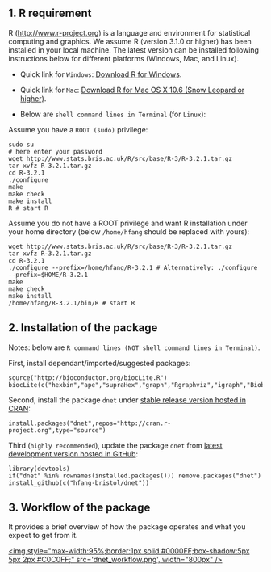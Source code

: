 ## 1. R requirement

R (http://www.r-project.org) is a language and environment for statistical computing and graphics. We assume R (version 3.1.0 or higher) has been installed in your local machine. The latest version can be installed following instructions below for different platforms (Windows, Mac, and Linux).

* Quick link for `Windows`: [Download R for Windows](http://cran.r-project.org/bin/windows/base/R-3.2.1-win.exe).
* Quick link for `Mac`: [Download R for Mac OS X 10.6 (Snow Leopard or higher)](http://cran.r-project.org/bin/macosx).

* Below are `shell command lines in Terminal` (for `Linux`):

Assume you have a `ROOT (sudo)` privilege:
    
    sudo su
    # here enter your password
    wget http://www.stats.bris.ac.uk/R/src/base/R-3/R-3.2.1.tar.gz
    tar xvfz R-3.2.1.tar.gz
    cd R-3.2.1
    ./configure
    make
    make check
    make install
    R # start R

Assume you do not have a ROOT privilege and want R installation under your home directory (below `/home/hfang` should be replaced with yours):

    wget http://www.stats.bris.ac.uk/R/src/base/R-3/R-3.2.1.tar.gz
    tar xvfz R-3.2.1.tar.gz
    cd R-3.2.1
    ./configure --prefix=/home/hfang/R-3.2.1 # Alternatively: ./configure --prefix=$HOME/R-3.2.1
    make
    make check
    make install
    /home/hfang/R-3.2.1/bin/R # start R

## 2. Installation of the package

Notes: below are `R command lines (NOT shell command lines in Terminal)`.

First, install dependant/imported/suggested packages:

    source("http://bioconductor.org/biocLite.R")
    biocLite(c("hexbin","ape","supraHex","graph","Rgraphviz","igraph","Biobase","limma","survival","foreach","doMC","devtools"))

Second, install the package `dnet` under [stable release version hosted in CRAN](http://cran.r-project.org/package=dnet):

    install.packages("dnet",repos="http://cran.r-project.org",type="source")

Third (`highly recommended`), update the package `dnet` from [latest development version hosted in GitHub](https://github.com/hfang-bristol/dnet):

    library(devtools)
    if("dnet" %in% rownames(installed.packages())) remove.packages("dnet")
    install_github(c("hfang-bristol/dnet"))

## 3. Workflow of the package

It provides a brief overview of how the package operates and what you expect to get from it.

<a href="javascript:newWin('dnet_workflow.png', 'dnet_workflow.png', '1200', '1200')" title="Click to enlarge"><img style="max-width:95%;border:1px solid #0000FF;box-shadow:5px 5px 2px #C0C0FF;" src='dnet_workflow.png', width="800px" /></a>
